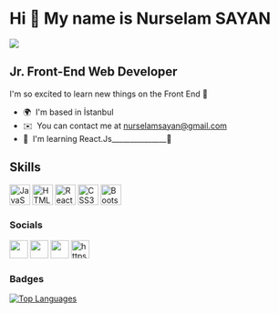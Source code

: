 Hi 👋 My name is Nurselam SAYAN
===============================
<img src="https://mir-s3-cdn-cf.behance.net/project_modules/max_1200/4ff07986208593.5d9a654e92f36.gif">


Jr. Front-End Web Developer
--------------------------
I'm so excited to learn new things on the Front End 💪

* 🌍  I'm based in İstanbul
* ✉️  You can contact me at [nurselamsayan@gmail.com](mailto:nurselamsayan@gmail.com)
* 🧠  I'm learning React.Js\_\_\_\_\_\_\_\_\_\_\_\_\_\_\_🏃

## Skills

<p align="left">
<a href="https://developer.mozilla.org/en-US/docs/Web/JavaScript" target="_blank" rel="noreferrer"><img src="https://raw.githubusercontent.com/danielcranney/readme-generator/main/public/icons/skills/javascript-colored.svg" width="36" height="36" alt="JavaScript" /></a>
<a href="https://developer.mozilla.org/en-US/docs/Glossary/HTML5" target="_blank" rel="noreferrer"><img src="https://raw.githubusercontent.com/danielcranney/readme-generator/main/public/icons/skills/html5-colored.svg" width="36" height="36" alt="HTML5" /></a>
<a href="https://reactjs.org/" target="_blank" rel="noreferrer"><img src="https://raw.githubusercontent.com/danielcranney/readme-generator/main/public/icons/skills/react-colored.svg" width="36" height="36" alt="React" /></a>
<a href="https://www.w3.org/TR/CSS/#css" target="_blank" rel="noreferrer"><img src="https://raw.githubusercontent.com/danielcranney/readme-generator/main/public/icons/skills/css3-colored.svg" width="36" height="36" alt="CSS3" /></a>
<a href="https://getbootstrap.com/" target="_blank" rel="noreferrer"><img src="https://raw.githubusercontent.com/danielcranney/readme-generator/main/public/icons/skills/bootstrap-colored.svg" width="36" height="36" alt="Bootstrap" /></a>

</p>


### Socials

<p align="left"> <a href="https://discord.com/users/WN#1451" target="_blank" rel="noreferrer"><img src="https://raw.githubusercontent.com/danielcranney/readme-generator/main/public/icons/socials/discord.svg" width="32" height="32" /></a> <a href="https://www.github.com/WNurselam" target="_blank" rel="noreferrer"><img src="https://raw.githubusercontent.com/danielcranney/readme-generator/main/public/icons/socials/github-dark.svg" width="32" height="32" /></a> <a href="https://www.linkedin.com/in/nurselam-sayan/" target="_blank" rel="noreferrer"><img src="https://raw.githubusercontent.com/danielcranney/readme-generator/main/public/icons/socials/linkedin.svg" width="32" height="32" /></a>
 <a href="https://www.hackerrank.com/nurselamsayan" target="blank"><img src="https://raw.githubusercontent.com/rahuldkjain/github-profile-readme-generator/master/src/images/icons/Social/hackerrank.svg" alt="https://www.hackerrank.com/nurselamsayan" height="32" width="32" /></a>
</p>

### Badges

<a href="https://github.com/WNurselam" align="left"><img src="https://github-readme-stats.vercel.app/api/top-langs/?username=WNurselam&langs_count=10&title_color=3382ed&text_color=ffffff&icon_color=ffffff&bg_color=171717&hide_border=true&locale=en&custom_title=Top%20%Languages" alt="Top Languages" /></a>
